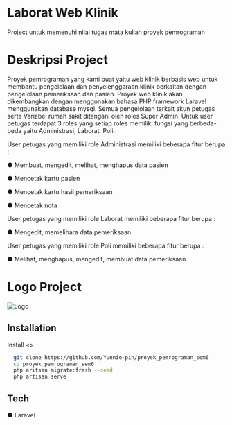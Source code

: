 
# Laborat Web Klinik
Project untuk memenuhi nilai tugas mata kuliah proyek pemrograman

# Deskripsi Project
Proyek pemrograman yang kami buat yaitu web klinik berbasis web untuk
membantu pengelolaan dan penyelenggaraan klinik berkaitan dengan pengelolaan
pemeriksaan dan pasien. Proyek web klinik akan dikembangkan dengan menggunakan
bahasa PHP framework Laravel menggunakan database mysql.
Semua pengelolaan terkait akun petugas serta Variabel rumah sakit ditangani oleh
roles Super Admin. Untuk user petugas terdapat 3 roles yang setiap roles memiliki fungsi
yang berbeda-beda yaitu Administrasi, Laborat, Poli.

User petugas yang memiliki role Administrasi memiliki beberapa fitur berupa :

● Membuat, mengedit, melihat, menghapus data pasien

● Mencetak kartu pasien

● Mencetak kartu hasil pemeriksaan

● Mencetak nota

User petugas yang memiliki role Laborat memiliki beberapa fitur berupa :

● Mengedit, memelihara data pemeriksaan

User petugas yang memiliki role Poli memiliki beberapa fitur berupa :

● Melihat, menghapus, mengedit, membuat data pemeriksaan

# Logo Project

![Logo](https://i.imgur.com/1o9Sfrk.jpg)
## Installation

Install <>
```bash
  git clone https://github.com/Yunnie-pin/proyek_pemrograman_sem6
  cd proyek_pemrograman_sem6
  php aritsan migrate:fresh --seed
  php artisan serve
```
    
## Tech
● Laravel
